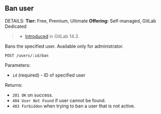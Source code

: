 ## Ban user

DETAILS:
**Tier:** Free, Premium, Ultimate
**Offering:** Self-managed, GitLab Dedicated

> - [Introduced](https://gitlab.com/gitlab-org/gitlab/-/issues/327354) in GitLab 14.3.

Bans the specified user. Available only for administrator.

```plaintext
POST /users/:id/ban
```

Parameters:

- `id` (required) - ID of specified user

Returns:

- `201 OK` on success.
- `404 User Not Found` if user cannot be found.
- `403 Forbidden` when trying to ban a user that is not active.

